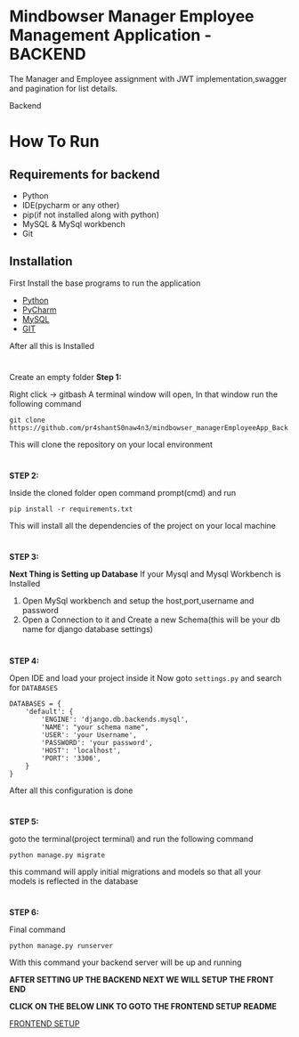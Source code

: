 # Mindbowser Manager Employee Management Application - BACKEND
The Manager and Employee assignment with JWT implementation,swagger and pagination for list details.

Backend
# How To Run

## Requirements for backend
- Python
- IDE(pycharm or any other)
- pip(if not installed along with python)
- MySQL & MySql workbench
- Git

## Installation
First Install the base programs to run the application
- [Python](https://www.python.org/downloads/)
- [PyCharm](https://www.jetbrains.com/pycharm/download/)
- [MySQL](https://www.mysql.com/downloads/)
- [GIT](https://git-scm.com/downloads)

After all this is Installed
#
Create an empty folder
**Step 1:**

Right click -> gitbash
A terminal window will open, In that window run the following command
```
git clone https://github.com/pr4shantS0naw4n3/mindbowser_managerEmployeeApp_Back.git
```
This will clone the repository on your local environment
#
**STEP 2:**

Inside the cloned folder open command prompt(cmd) and run
```
pip install -r requirements.txt
```
This will install all the dependencies of the project on your local machine
#
**STEP 3:**

**Next Thing is Setting up Database**
If your Mysql and Mysql Workbench is Installed
1. Open MySql workbench and setup the host,port,username and password
2. Open a Connection to it and Create a new Schema(this will be your db name for django database settings)
#
**STEP 4:**

Open IDE and load your project inside it
Now goto ```settings.py``` and search for ```DATABASES```
```
DATABASES = {
    'default': {
        'ENGINE': 'django.db.backends.mysql',
        'NAME': "your schema name",
        'USER': 'your Username',
        'PASSWORD': 'your password',
        'HOST': 'localhost',
        'PORT': '3306',
    }
}
```
After all this configuration is done
#
**STEP 5:**

goto the terminal(project terminal) and run the following command

```
python manage.py migrate
```
this command will apply initial migrations and models so that all your models is reflected in the database
#
**STEP 6:**

Final command
```
python manage.py runserver
```
With this command your backend server will be up and running


**AFTER SETTING UP THE BACKEND NEXT WE WILL SETUP THE FRONT END**

**CLICK ON THE BELOW LINK TO GOTO THE FRONTEND SETUP README**

[FRONTEND SETUP](https://github.com/pr4shantS0naw4n3/mindbowser_managerEmployeeApp_Front)
